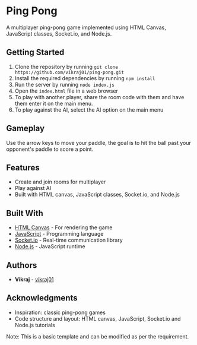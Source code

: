 # Ping Pong
A multiplayer ping-pong game implemented using HTML Canvas, JavaScript classes, Socket.io, and Node.js.

## Getting Started
1. Clone the repository by running `git clone https://github.com/vikraj01/ping-pong.git`
2. Install the required dependencies by running `npm install`
3. Run the server by running `node index.js`
4. Open the `index.html` file in a web browser
5. To play with another player, share the room code with them and have them enter it on the main menu.
6. To play against the AI, select the AI option on the main menu

## Gameplay
Use the arrow keys to move your paddle, the goal is to hit the ball past your opponent's paddle to score a point.

## Features
- Create and join rooms for multiplayer
- Play against AI
- Built with HTML canvas, JavaScript classes, Socket.io, and Node.js

## Built With
* [HTML Canvas](https://developer.mozilla.org/en-US/docs/Web/API/Canvas_API) - For rendering the game
* [JavaScript](https://developer.mozilla.org/en-US/docs/Web/JavaScript) - Programming language
* [Socket.io](https://socket.io/) - Real-time communication library
* [Node.js](https://nodejs.org/) - JavaScript runtime

## Authors
* **Vikraj** - [vikraj01](https://github.com/vikraj01)

## Acknowledgments
* Inspiration: classic ping-pong games
* Code structure and layout: HTML canvas, JavaScript, Socket.io and Node.js tutorials

Note: This is a basic template and can be modified as per the requirement.
